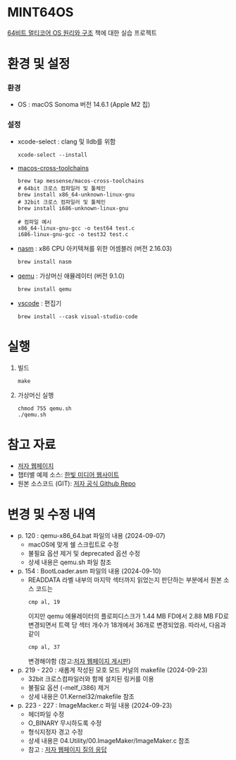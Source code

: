 # MINT64OS
[64비트 멀티코어 OS 원리와 구조](https://www.hanbit.co.kr/store/books/look.php?p_code=B3548683222) 책에 대한 실습 프로젝트 

# 환경 및 설정
### 환경
- OS : macOS Sonoma 버전 14.6.1 (Apple M2 칩)

### 설정 
- xcode-select : clang 및 lldb를 위함
  ```
  xcode-select --install
  ```

- [macos-cross-toolchains](https://github.com/messense/homebrew-macos-cross-toolchains)
  ```
  brew tap messense/macos-cross-toolchains
  # 64bit 크로스 컴파일러 및 툴체인
  brew install x86_64-unknown-linux-gnu
  # 32bit 크로스 컴파일러 및 툴체인
  brew install i686-unknown-linux-gnu

  # 컴파일 예시
  x86_64-linux-gnu-gcc -o test64 test.c
  i686-linux-gnu-gcc -o test32 test.c 
  ```

- [nasm](https://www.nasm.us/) : x86 CPU 아키텍쳐를 위한 어셈블러 (버전 2.16.03)
  ```
  brew install nasm
  ```

- [qemu](https://www.qemu.org/) : 가상머신 애뮬레이터 (버전 9.1.0)
  ```
  brew install qemu
  ```

- [vscode](https://code.visualstudio.com/) : 편집기
  ```
  brew install --cask visual-studio-code
  ```

# 실행
1. 빌드
    ```
    make
    ```
1. 가상머신 실행
    ```
    chmod 755 qemu.sh
    ./qemu.sh
    ```

# 참고 자료
- [저자 웹페이지](http://mint64os.pe.kr/)
- 챕터별 예제 소스: [한빛 미디어 웹사이트](https://download.hanbit.co.kr/exam/1836/)
- 원본 소스코드 (GIT): [저자 공식 Github Repo](https://github.com/kkamagui/mint64os)

# 변경 및 수정 내역
- p. 120 : qemu-x86_64.bat 파일의 내용 (2024-09-07)
  - macOS에 맞게 쉘 스크립트로 수정
  - 불필요 옵션 제거 및 deprecated 옵션 수정
  - 상세 내용은 qemu.sh 파일 참조
- p. 154 : BootLoader.asm 파일의 내용 (2024-09-10)
  - READDATA 라벨 내부의 마지막 섹터까지 읽었는지 판단하는 부분에서 원본 소스 코드는
    ``` 
    cmp al, 19
    ```
    이지만 qemu 에뮬레이터의 플로피디스크가 1.44 MB FD에서 2.88 MB FD로 변경되면서 트랙 당 섹터 개수가 18개에서 36개로 변경되었음. 따라서, 다음과 같이
    ``` 
    cmp al, 37
    ```
    변경해야함 (참고:[저자 웹페이지 게시판](http://jsandroidapp.cafe24.com/xe/development/12035))
- p. 219 - 220 : 새롭게 작성된 모호 모드 커널의 makefile (2024-09-23)
  - 32bit 크로스컴파일러와 함께 설치된 링커를 이용
  - 불필요 옵션 (-melf_i386) 제거
  - 상세 내용은 01.Kernel32/makefile 참조
- p. 223 - 227 : ImageMacker.c 파일 내용 (2024-09-23)
  - 헤더파일 수정
  - O_BINARY 무시하도록 수정
  - 형식지정자 경고 수정
  - 상세 내용은 04.Utility/00.ImageMaker/ImageMaker.c 참조
  - 참고 : [저자 웹페이지 질의 응답](http://jsandroidapp.cafe24.com/xe/qna/941#comment_5936)
    
